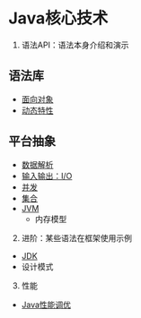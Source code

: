 # Java核心技术


1.  语法API：语法本身介绍和演示


##  语法库
- [面向对象](object/README.md)
- [动态特性](dynamic/README.md)


##  平台抽象
- [数据解析](dataresolve/README.md)
- [输入输出：I/O](io/README.md)
- [并发](concurrent/README.md)
- [集合](collection/README.md)
- [JVM](jvm/README.md)
  - 内存模型


2.  进阶：某些语法在框架使用示例

- [JDK](jdk/README.md)
- 设计模式

3.  性能
- [Java性能调优](performance/README.md)
